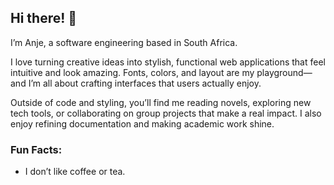 ## Hi there! 👋 

I’m Anje, a software engineering based in South Africa.

I love turning creative ideas into stylish, functional web applications that feel intuitive and look amazing. Fonts, colors, and layout are my playground—and I’m all about crafting interfaces that users actually enjoy.

Outside of code and styling, you’ll find me reading novels, exploring new tech tools, or collaborating on group projects that make a real impact. I also enjoy refining documentation and making academic work shine.

### Fun Facts:
- I don’t like coffee or tea.
